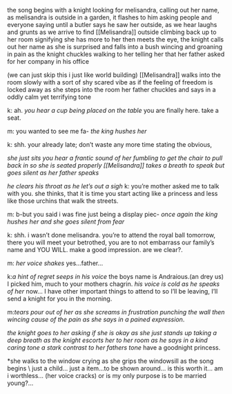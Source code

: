 the song begins with a knight looking for melisandra, calling out her name, as melisandra is outside in a garden, it flashes to him asking people and everyone saying until a butler says he saw her outside, as we hear laughs and grunts as we arrive to find [[Melisandra]] outside climbing back up to her room signifying she has more to her then meets the eye, the knight calls out her name as she is surprised and falls into a bush wincing and groaning in pain as the knight chuckles walking to her telling her that her father asked for her company in his office 

(we can just skip this i just like world building) [[Melisandra]] walks into the room slowly with a sort of shy scared vibe as if the feeling of freedom is locked away as she steps into the room her father chuckles and says in a oddly calm yet terrifying tone 

k: ah. *you hear a cup being placed on the table* you are finally here. take a seat.

m: you wanted to see me fa- *the king hushes her*

k: shh. your already late; don’t waste any more time stating the obvious,

*she just sits you hear a frantic sound of her fumbling to get the chair to pull back in so she is seated properly [[Melisandra]] takes a breath to speak but goes silent as her father speaks*

*he clears his throat as he let’s out a sigh* 
k: you’re mother asked me to talk with you. she thinks, that it is time you start acting like a princess and less like those urchins that walk the streets.

m: b-but you said i was fine just being a display piec- *once again the king hushes her and she goes silent from fear*

k: shh. i wasn’t done melisandra. you’re to attend the royal ball tomorrow, there you will meet your betrothed, you are to not embarrass our family’s name and YOU WILL. make a good impression. are we clear?.

m:  *her voice shakes* yes...father...

k:*a hint of regret seeps in his voice* the boys name is Andraious.(an drey us) I picked him, much to your mothers chagrin. *his voice is cold as he speaks of her* now... I have other important things to attend to so I’ll be leaving, I’ll send a knight for you in the morning.

m:*tears pour out of her as she screams in frustration punching the wall then wincing cause of the pain as she says in a pained expression*.

*the knight goes to her asking if she is okay as she just stands up taking a deep breath as the knight escorts her to her room as he says in a kind caring tone a stark contrast to her fathers tone* have a goodnight princess.

*she walks to the window crying as she grips the windowsill as the song begins
\ 
just a child... just a item...to be shown around... is this worth it... am i worthless... (her voice cracks) or is my only purpose is to be married young?...